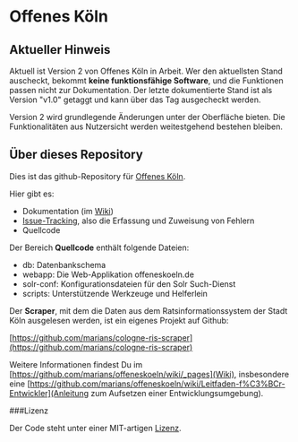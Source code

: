 # Offenes Köln

## Aktueller Hinweis

Aktuell ist Version 2 von Offenes Köln in Arbeit. Wer den aktuellsten Stand auscheckt, bekommt **keine funktionsfähige Software**, und die Funktionen passen nicht zur Dokumentation. Der letzte dokumentierte Stand ist als Version "v1.0" getaggt und kann über das Tag ausgecheckt werden.

Version 2 wird grundlegende Änderungen unter der Oberfläche bieten. Die Funktionalitäten aus Nutzersicht werden weitestgehend bestehen bleiben.


## Über dieses Repository

Dies ist das github-Repository für [Offenes Köln](http://offeneskoeln.de/).

Hier gibt es:

- Dokumentation (im [Wiki](https://github.com/marians/offeneskoeln/wiki))
- [Issue-Tracking](https://github.com/marians/offeneskoeln/issues), also die Erfassung und Zuweisung von Fehlern
- Quellcode

Der Bereich **Quellcode** enthält folgende Dateien:

- db: Datenbankschema
- webapp: Die Web-Applikation offeneskoeln.de
- solr-conf: Konfigurationsdateien für den Solr Such-Dienst
- scripts: Unterstützende Werkzeuge und Helferlein

Der **Scraper**, mit dem die Daten aus dem Ratsinformationssystem der Stadt Köln ausgelesen werden, ist ein eigenes Projekt auf Github:

[https://github.com/marians/cologne-ris-scraper](https://github.com/marians/cologne-ris-scraper)

Weitere Informationen findest Du im [https://github.com/marians/offeneskoeln/wiki/_pages](Wiki), insbesondere eine [https://github.com/marians/offeneskoeln/wiki/Leitfaden-f%C3%BCr-Entwickler](Anleitung zum Aufsetzen einer Entwicklungsumgebung). 

###Lizenz

Der Code steht unter einer MIT-artigen [Lizenz](https://github.com/marians/offeneskoeln/blob/master/LIZENZ.txt).
